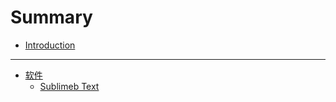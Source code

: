 # Summary

* [Introduction](README.md)

--- 

* [软件](/software/README.md)
	* [Sublimeb Text](/software/SublimeText.md)

